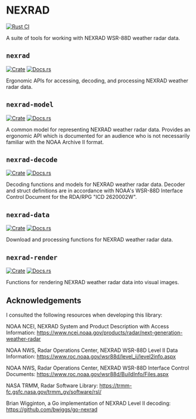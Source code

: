 # NEXRAD

[![Rust CI](https://github.com/danielway/nexrad/actions/workflows/ci.yml/badge.svg)](https://github.com/danielway/nexrad/actions/workflows/ci.yml)

A suite of tools for working with NEXRAD WSR-88D weather radar data.

## `nexrad`

[![Crate](https://img.shields.io/crates/v/nexrad.svg)](https://crates.io/crates/nexrad)
[![Docs.rs](https://docs.rs/nexrad/badge.svg)](https://docs.rs/nexrad)

Ergonomic APIs for accessing, decoding, and processing NEXRAD weather radar data.

## `nexrad-model`

[![Crate](https://img.shields.io/crates/v/nexrad-model.svg)](https://crates.io/crates/nexrad-model)
[![Docs.rs](https://docs.rs/nexrad-model/badge.svg)](https://docs.rs/nexrad-model)

A common model for representing NEXRAD weather radar data. Provides an ergonomic API which is documented for an audience
who is not necessarily familiar with the NOAA Archive II format.

## `nexrad-decode`

[![Crate](https://img.shields.io/crates/v/nexrad-decode.svg)](https://crates.io/crates/nexrad-decode)
[![Docs.rs](https://docs.rs/nexrad-decode/badge.svg)](https://docs.rs/nexrad-decode)

Decoding functions and models for NEXRAD weather radar data. Decoder and struct definitions are in accordance with
NOAA's WSR-88D Interface Control Document for the RDA/RPG "ICD 2620002W".

## `nexrad-data`

[![Crate](https://img.shields.io/crates/v/nexrad-data.svg)](https://crates.io/crates/nexrad-data)
[![Docs.rs](https://docs.rs/nexrad-data/badge.svg)](https://docs.rs/nexrad-data)

Download and processing functions for NEXRAD weather radar data.

## `nexrad-render`

[![Crate](https://img.shields.io/crates/v/nexrad-render.svg)](https://crates.io/crates/nexrad-render)
[![Docs.rs](https://docs.rs/nexrad-render/badge.svg)](https://docs.rs/nexrad-render)

Functions for rendering NEXRAD weather radar data into visual images.

## Acknowledgements

I consulted the following resources when developing this library:

NOAA NCEI, NEXRAD System and Product Description with Access Information:
https://www.ncei.noaa.gov/products/radar/next-generation-weather-radar

NOAA NWS, Radar Operations Center, NEXRAD WSR-88D Level II Data Information:
https://www.roc.noaa.gov/wsr88d/level_ii/level2info.aspx

NOAA NWS, Radar Operations Center, NEXRAD WSR-88D Interface Control Documents:
https://www.roc.noaa.gov/wsr88d/BuildInfo/Files.aspx

NASA TRMM, Radar Software Library:
https://trmm-fc.gsfc.nasa.gov/trmm_gv/software/rsl/

Brian Wigginton, a Go implementation of NEXRAD Level II decoding:
https://github.com/bwiggs/go-nexrad
